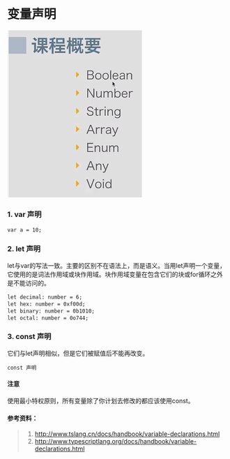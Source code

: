 # 变量声明

![](images/types.png)
### 1. var 声明
```
var a = 10;
```
### 2. let 声明

let与var的写法一致。主要的区别不在语法上，而是语义。当用let声明一个变量，它使用的是词法作用域或块作用域。块作用域变量在包含它们的块或for循环之外是不能访问的。
```
let decimal: number = 6;
let hex: number = 0xf00d;
let binary: number = 0b1010;
let octal: number = 0o744;
```
### 3. const 声明

它们与let声明相似，但是它们被赋值后不能再改变。
```
const 声明
```


#### 注意
使用最小特权原则，所有变量除了你计划去修改的都应该使用const。









#### 参考资料：
> 1. http://www.tslang.cn/docs/handbook/variable-declarations.html
> 2. http://www.typescriptlang.org/docs/handbook/variable-declarations.html

